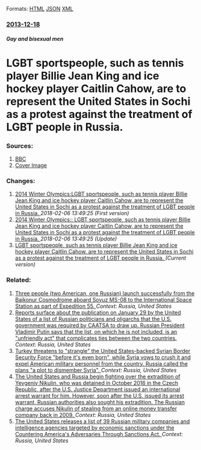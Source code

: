 
Formats: [HTML](/news/2013/12/18/lgbt-sportspeople-such-as-tennis-player-billie-jean-king-and-ice-hockey-player-caitlin-cahow-are-to-represent-the-united-states-in-sochi-a.html)  [JSON](/news/2013/12/18/lgbt-sportspeople-such-as-tennis-player-billie-jean-king-and-ice-hockey-player-caitlin-cahow-are-to-represent-the-united-states-in-sochi-a.json)  [XML](/news/2013/12/18/lgbt-sportspeople-such-as-tennis-player-billie-jean-king-and-ice-hockey-player-caitlin-cahow-are-to-represent-the-united-states-in-sochi-a.xml)  

### [2013-12-18](/news/2013/12/18/index.md)

##### Gay and bisexual men
# LGBT sportspeople, such as tennis player Billie Jean King and ice hockey player Caitlin Cahow, are to represent the United States in Sochi as a protest against the treatment of LGBT people in Russia. 




### Sources:

1. [BBC](http://www.bbc.co.uk/news/world-europe-25429502)
1. [Cover Image](https://ichef-1.bbci.co.uk/news/1024/media/images/71819000/jpg/_71819575_71815696.jpg)

### Changes:

1. [2014 Winter Olympics:LGBT sportspeople, such as tennis player Billie Jean King and ice hockey player Caitlin Cahow, are to represent the United States in Sochi as a protest against the treatment of LGBT people in Russia. ](/news/2013/12/18/2014-winter-olympics-plgbt-sportspeople-such-as-tennis-player-billie-jean-king-and-ice-hockey-player-caitlin-cahow-are-to-represent-the-un.md) _2018-02-06 13:49:25 (First version)_
2. [2014 Winter Olympics:: LGBT sportspeople, such as tennis player Billie Jean King and ice hockey player Caitlin Cahow, are to represent the United States in Sochi as a protest against the treatment of LGBT people in Russia. ](/news/2013/12/18/2014-winter-olympics-lgbt-sportspeople-such-as-tennis-player-billie-jean-king-and-ice-hockey-player-caitlin-cahow-are-to-represent-the-u.md) _2018-02-06 13:49:25 (Update)_
2. [LGBT sportspeople, such as tennis player Billie Jean King and ice hockey player Caitlin Cahow, are to represent the United States in Sochi as a protest against the treatment of LGBT people in Russia. ](/news/2013/12/18/lgbt-sportspeople-such-as-tennis-player-billie-jean-king-and-ice-hockey-player-caitlin-cahow-are-to-represent-the-united-states-in-sochi-a.md) _(Current version)_

### Related:

1. [Three people (two American, one Russian) launch successfully from the Baikonur Cosmodrome aboard Soyuz MS-08 to the International Space Station as part of Expedition 55. ](/news/2018/03/21/three-people-two-american-one-russian-launch-successfully-from-the-baikonur-cosmodrome-aboard-soyuz-ms-08-to-the-international-space-stat.md) _Context: Russia, United States_
2. [Reports surface about the publication on January 29 by the United States of a list of Russian politicians and oligarchs that the U.S. government was required by CAATSA to draw up. Russian President Vladimir Putin says that the list, on which he is not included, is an "unfriendly act" that complicates ties between the two countries. ](/news/2018/01/30/reports-surface-about-the-publication-on-january-29-by-the-united-states-of-a-list-of-russian-politicians-and-oligarchs-that-the-u-s-govern.md) _Context: Russia, United States_
3. [Turkey threatens to "strangle" the United States-backed Syrian Border Security Force "before it's even born", while Syria vows to crush it and expel American military personnel from the country. Russia called the plans "a plot to dismember Syria". ](/news/2018/01/15/turkey-threatens-to-strangle-the-united-states-backed-syrian-border-security-force-before-it-s-even-born-while-syria-vows-to-crush-it-a.md) _Context: Russia, United States_
4. [The United States and Russia begin fighting over the extradition of Yevgeniy Nikulin, who was detained in October 2016 in the Czech Republic, after the U.S. Justice Department issued an international arrest warrant for him. However, soon after the U.S. issued its arrest warrant, Russian authorities also sought his extradition. The Russian charge accuses Nikulin of stealing from an online money transfer company back in 2009. ](/news/2017/11/25/the-united-states-and-russia-begin-fighting-over-the-extradition-of-yevgeniy-nikulin-who-was-detained-in-october-2016-in-the-czech-republic.md) _Context: Russia, United States_
5. [The United States releases a list of 39 Russian military companies and intelligence agencies targeted by economic sanctions under the Countering America's Adversaries Through Sanctions Act. ](/news/2017/10/27/the-united-states-releases-a-list-of-39-russian-military-companies-and-intelligence-agencies-targeted-by-economic-sanctions-under-the-counte.md) _Context: Russia, United States_
